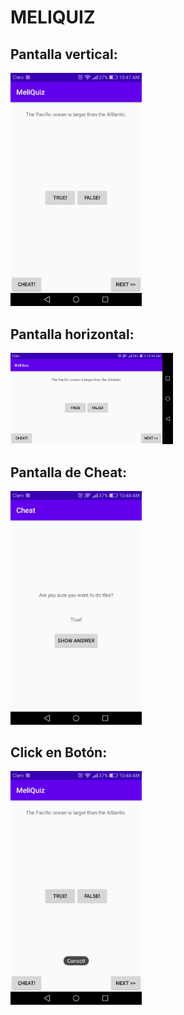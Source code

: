 # MELIQUIZ


## Pantalla vertical:


<img src="https://github.com/Jesamin-30/Dispositivos_Moviles/blob/master/MeliQuiz/Image/pantalla_vertical.jpeg" width="210">


## Pantalla horizontal:


<img src="https://github.com/Jesamin-30/Dispositivos_Moviles/blob/master/MeliQuiz/Image/pantalla_horizontal.jpeg" width="260">


## Pantalla de Cheat:


<img src="https://github.com/Jesamin-30/Dispositivos_Moviles/blob/master/MeliQuiz/Image/cheat.jpeg" width="210">


## Click en Botón:


<img src="https://github.com/Jesamin-30/Dispositivos_Moviles/blob/master/MeliQuiz/Image/correcta.jpeg" width="210">

